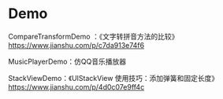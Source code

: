 # Demo
CompareTransformDemo ：《文字转拼音方法的比较》 https://www.jianshu.com/p/c7da913e74f6

MusicPlayerDemo：仿QQ音乐播放器

StackViewDemo：《UIStackView 使用技巧：添加弹簧和固定长度》https://www.jianshu.com/p/4d0c07e9ff4c
